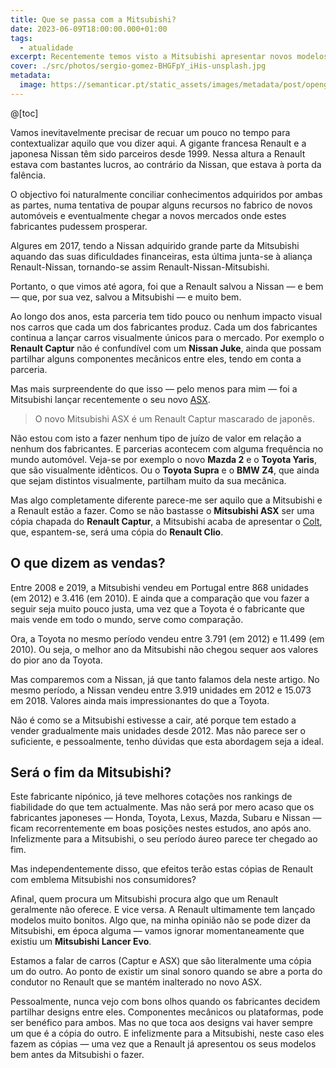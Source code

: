 ```yaml
---
title: Que se passa com a Mitsubishi?
date: 2023-06-09T18:00:00.000+01:00
tags:
  - atualidade
excerpt: Recentemente temos visto a Mitsubishi apresentar novos modelos que são em tudo semelhantes aos seus companheiros de segmento da Renault, com a excepção natural dos emblemas frontais e designações traseiras. O que significa isto para o fabricante nipónico?
cover: ./src/photos/sergio-gomez-BHGFpY_iHis-unsplash.jpg
metadata:
  image: https://semanticar.pt/static_assets/images/metadata/post/opengraph-que-se-passa-com-a-mitsubishi.jpg
---
```

@[toc]

Vamos inevitavelmente precisar de recuar um pouco no tempo para contextualizar aquilo que vou dizer aqui.
A gigante francesa Renault e a japonesa Nissan têm sido parceiros desde 1999. Nessa altura a Renault estava com bastantes lucros, ao contrário da Nissan, que estava à porta da falência.

O objectivo foi naturalmente conciliar conhecimentos adquiridos por ambas as partes, numa tentativa de poupar alguns recursos no fabrico de novos automóveis e eventualmente chegar a novos mercados onde estes fabricantes pudessem prosperar.

Algures em 2017, tendo a Nissan adquirido grande parte da Mitsubishi aquando das suas dificuldades financeiras, esta última junta-se à aliança Renault-Nissan, tornando-se assim Renault-Nissan-Mitsubishi.

Portanto, o que vimos até agora, foi que a Renault salvou a Nissan — e bem — que, por sua vez, salvou a Mitsubishi — e muito bem.

Ao longo dos anos, esta parceria tem tido pouco ou nenhum impacto visual nos carros que cada um dos fabricantes produz. Cada um dos fabricantes continua a lançar carros visualmente únicos para o mercado. Por exemplo o **Renault Captur** não é confundível com um **Nissan Juke**, ainda que possam partilhar alguns componentes mecânicos entre eles, tendo em conta a parceria.

Mas mais surpreendente do que isso — pelo menos para mim — foi a Mitsubishi lançar recentemente o seu novo [ASX](https://www.mitsubishi-motors.pt/mitsubishi-modelos/asx).

> O novo Mitsubishi ASX é um Renault Captur mascarado de japonês.

Não estou com isto a fazer nenhum tipo de juízo de valor em relação a nenhum dos fabricantes. E parcerias acontecem com alguma frequência no mundo automóvel. Veja-se por exemplo o novo **Mazda 2** e o **Toyota Yaris**, que são visualmente idênticos. Ou o **Toyota Supra** e o **BMW Z4**, que ainda que sejam distintos visualmente, partilham muito da sua mecânica.

Mas algo completamente diferente parece-me ser aquilo que a Mitsubishi e a Renault estão a fazer. Como se não bastasse o **Mitsubishi ASX** ser uma cópia chapada do **Renault Captur**, a Mitsubishi acaba de apresentar o [Colt](https://campanhasmitsubishi.com/novo-mitsubishi-colt/), que, espantem-se, será uma cópia do **Renault Clio**.

## O que dizem as vendas?

Entre 2008 e 2019, a Mitsubishi vendeu em Portugal entre 868 unidades (em 2012) e 3.416 (em 2010). E ainda que a comparação que vou fazer a seguir seja muito pouco justa, uma vez que a Toyota é o fabricante que mais vende em todo o mundo, serve como comparação.

Ora, a Toyota no mesmo período vendeu entre 3.791 (em 2012) e 11.499 (em 2010). Ou seja, o melhor ano da Mitsubishi não chegou sequer aos valores do pior ano da Toyota.

Mas comparemos com a Nissan, já que tanto falamos dela neste artigo.
No mesmo período, a Nissan vendeu entre 3.919 unidades em 2012 e 15.073 em 2018. Valores ainda mais impressionantes do que a Toyota.

Não é como se a Mitsubishi estivesse a cair, até porque tem estado a vender gradualmente mais unidades desde 2012. Mas não parece ser o suficiente, e pessoalmente, tenho dúvidas que esta abordagem seja a ideal.

## Será o fim da Mitsubishi?

Este fabricante nipónico, já teve melhores cotações nos rankings de fiabilidade do que tem actualmente. Mas não será por mero acaso que os fabricantes japoneses — Honda, Toyota, Lexus, Mazda, Subaru e Nissan — ficam recorrentemente em boas posições nestes estudos, ano após ano. Infelizmente para a Mitsubishi, o seu período áureo parece ter chegado ao fim.

Mas independentemente disso, que efeitos terão estas cópias de Renault com emblema Mitsubishi nos consumidores?

Afinal, quem procura um Mitsubishi procura algo que um Renault geralmente não oferece. E vice versa. A Renault ultimamente tem lançado modelos muito bonitos. Algo que, na minha opinião não se pode dizer da Mitsubishi, em época alguma — vamos ignorar momentaneamente que existiu um **Mitsubishi Lancer Evo**.

Estamos a falar de carros (Captur e ASX) que são literalmente uma cópia um do outro. Ao ponto de existir um sinal sonoro quando se abre a porta do condutor no Renault que se mantém inalterado no novo ASX.

Pessoalmente, nunca vejo com bons olhos quando os fabricantes decidem partilhar designs entre eles. Componentes mecânicos ou plataformas, pode ser benéfico para ambos. Mas no que toca aos designs vai haver sempre um que é a cópia do outro. E infelizmente para a Mitsubishi, neste caso eles fazem as cópias — uma vez que a Renault já apresentou os seus modelos bem antes da Mitsubishi o fazer.
